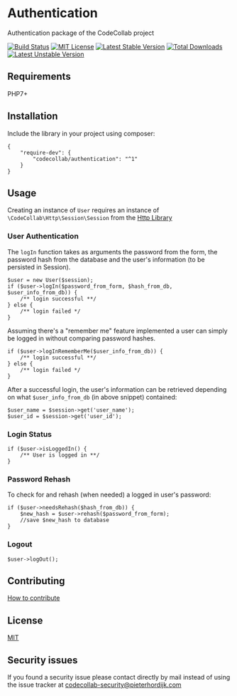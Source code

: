# Authentication

Authentication package of the CodeCollab project

[![Build Status](https://travis-ci.org/CodeCollab/Authentication.svg?branch=master)](https://travis-ci.org/CodeCollab/Authentication) [![MIT License](https://img.shields.io/badge/license-MIT-blue.svg)](mit) [![Latest Stable Version](https://poser.pugx.org/codecollab/authentication/v/stable)](https://packagist.org/packages/codecollab/authentication) [![Total Downloads](https://poser.pugx.org/codecollab/authentication/downloads)](https://packagist.org/packages/codecollab/authentication) [![Latest Unstable Version](https://poser.pugx.org/codecollab/authentication/v/unstable)](https://packagist.org/packages/codecollab/authentication)

## Requirements

PHP7+

## Installation

Include the library in your project using composer:

```
{
    "require-dev": {
        "codecollab/authentication": "^1"
    }
}
```

## Usage

Creating an instance of ```User``` requires an instance of ```\CodeCollab\Http\Session\Session``` from the [Http Library][http]

### User Authentication

The ```logIn``` function takes as arguments the password from the form, the password hash from the database and the user's information (to be persisted in Session).
```
$user = new User($session);
if ($user->logIn($password_from_form, $hash_from_db, $user_info_from_db)) {
    /** login successful **/
} else {
    /** login failed */
}
```
Assuming there's a "remember me" feature implemented a user can simply be logged in without comparing password hashes.
```
if ($user->logInRememberMe($user_info_from_db)) {
    /** login successful **/
} else {
    /** login failed */
}
```
After a successful login, the user's information can be retrieved depending on what ```$user_info_from_db``` (in above snippet) contained:
```
$user_name = $session->get('user_name');
$user_id = $session->get('user_id');
```

### Login Status

```
if ($user->isLoggedIn() {
    /** User is logged in **/
}
```

### Password Rehash

To check for and rehash (when needed) a logged in user's password:
```
if ($user->needsRehash($hash_from_db)) {
    $new_hash = $user->rehash($password_from_form);
    //save $new_hash to database
}
```

### Logout
```
$user->logOut();
```

## Contributing

[How to contribute][contributing]

## License

[MIT][mit]

## Security issues

If you found a security issue please contact directly by mail instead of using the issue tracker at codecollab-security@pieterhordijk.com

[http]: https://github.com/CodeCollab/Http
[contributing]: https://github.com/CodeCollab/Authentication/blob/master/CONTRIBUTING.md
[mit]: http://spdx.org/licenses/MIT

